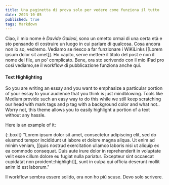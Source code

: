 ```yaml
---
title: Una paginetta di prova solo per vedere come funziona il tutto
date: 2023-10-05
published: true
tags: Markdown 
---
```


Ciao, il mio nome è *Davide Gallesi*, sono un ometto ormai di una certa età e sto pensando di costruire un luogo in cui parlare di qualcosa.
Cosa ancora non lo so, vedremo. Vediamo se riesco a far funzionare i WiKiLinks [[Lorem ipsum dolor sit amet]]. Ho capito, serve mettere il titolo del post e non il nome del file, un po' complicato.
Bene, ora sto scrivendo con il mio iPad pro così vediamo,se il workflow di pubblicazione funziona anche qui.

#### Text Highlighting

So you are writing an essay and you want to emphasize a particular portion of your essay to your audience that you think is just mindblowing. Tools like Medium provide such an easy way to do this while we still keep scratching our head with mark tags and p tag with a background color and what not.. Worry not, this theme allows you to easily highlight a portion of a text without any hassle.

Here is an example of it:

{:.boxit}
"Lorem ipsum dolor sit amet, consectetur adipiscing elit, sed do eiusmod tempor incididunt ut labore et dolore magna aliqua. Ut enim ad minim veniam, [[quis nostrud exercitation ullamco laboris nisi ut aliquip ex ea commodo consequat. Duis aute irure dolor in reprehenderit in voluptate velit esse cillum dolore eu fugiat nulla pariatur. Excepteur sint occaecat cupidatat non proident::highlight]], sunt in culpa qui officia deserunt mollit anim id est laborum."

Il workflow sembra essere solido, ora non ho piú scuse. Devo solo scrivere.

